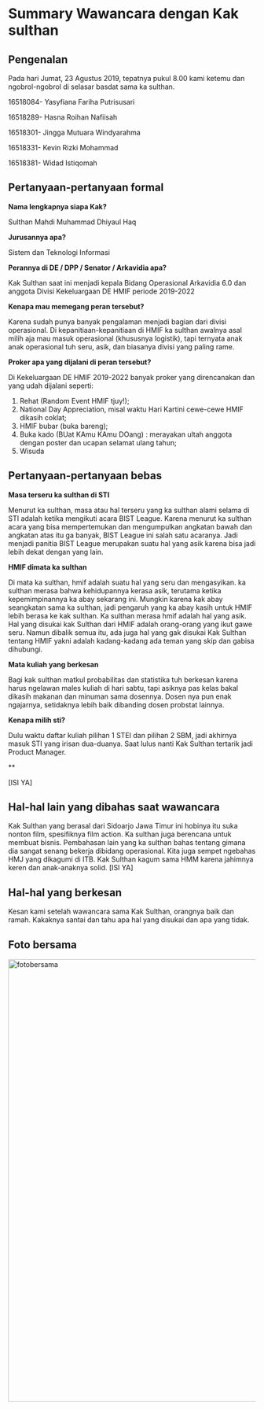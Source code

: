 # Summary Wawancara dengan Kak sulthan

## Pengenalan
Pada hari Jumat, 23 Agustus 2019, tepatnya pukul 8.00 kami ketemu dan ngobrol-ngobrol di selasar basdat sama ka sulthan.

16518084- Yasyfiana Fariha Putrisusari

16518289- Hasna Roihan Nafiisah

16518301- Jingga Mutuara Windyarahma

16518331- Kevin Rizki Mohammad

16518381- Widad Istiqomah


## Pertanyaan-pertanyaan formal

**Nama lengkapnya siapa Kak?**

Sulthan Mahdi Muhammad Dhiyaul Haq

**Jurusannya apa?**

Sistem dan Teknologi Informasi

**Perannya di DE / DPP / Senator / Arkavidia apa?**

Kak Sulthan saat ini menjadi kepala Bidang Operasional Arkavidia 6.0 dan anggota Divisi Kekeluargaan DE HMIF periode 2019-2022

**Kenapa mau memegang peran tersebut?**

Karena sudah punya banyak pengalaman menjadi bagian dari divisi operasional. Di kepanitiaan-kepanitiaan di HMIF ka sulthan awalnya asal milih aja mau masuk operasional (khususnya logistik), tapi ternyata anak anak operasional tuh seru, asik, dan biasanya divisi yang paling rame.


**Proker apa yang dijalani di peran tersebut?**

Di Kekeluargaan DE HMIF 2019-2022 banyak proker yang direncanakan dan yang udah dijalani seperti:
1. Rehat (Random Event HMIF tjuy!);
2. National Day Appreciation, misal waktu Hari Kartini cewe-cewe HMIF dikasih coklat;
3. HMIF bubar (buka bareng);
4. Buka kado (BUat KAmu KAmu DOang) : merayakan ultah anggota dengan poster dan ucapan selamat ulang tahun;
5. Wisuda

## Pertanyaan-pertanyaan bebas

**Masa terseru ka sulthan di STI**

Menurut ka sulthan, masa atau hal terseru yang ka sulthan alami selama di STI adalah ketika mengikuti acara BIST League. Karena menurut ka sulthan acara yang bisa mempertemukan dan mengumpulkan angkatan bawah dan angkatan atas itu ga banyak, BIST League ini salah satu acaranya. Jadi menjadi panitia BIST League merupakan suatu hal yang asik karena bisa jadi lebih dekat dengan yang lain.

**HMIF dimata ka sulthan**

Di mata ka sulthan, hmif adalah suatu hal yang seru dan mengasyikan. ka sulthan merasa bahwa kehidupannya kerasa asik, terutama ketika kepemimpinannya ka abay sekarang ini. Mungkin karena kak abay seangkatan sama ka sulthan, jadi pengaruh yang ka abay kasih untuk HMIF lebih berasa ke kak sulthan. Ka sulthan merasa hmif adalah hal yang asik. Hal yang disukai kak Sulthan dari HMIF adalah orang-orang yang ikut gawe seru. Namun dibalik semua itu, ada juga hal yang gak disukai Kak Sulthan tentang HMIF yakni adalah kadang-kadang ada teman yang skip dan gabisa dihubungi.

**Mata kuliah yang berkesan**

Bagi kak sulthan matkul probabilitas dan statistika tuh berkesan karena harus ngelawan males kuliah di hari sabtu, tapi asiknya pas kelas bakal dikasih makanan dan minuman sama dosennya. Dosen nya pun enak ngajarnya, setidaknya lebih baik dibanding dosen probstat lainnya.

**Kenapa milih sti?**

Dulu waktu daftar kuliah pilihan 1 STEI dan pilihan 2 SBM, jadi akhirnya masuk STI yang irisan dua-duanya. Saat lulus nanti Kak Sulthan tertarik jadi Product Manager.

**

[ISI YA]

## Hal-hal lain yang dibahas saat wawancara
Kak Sulthan yang berasal dari Sidoarjo Jawa Timur ini hobinya itu suka nonton film, spesifiknya film action. Ka sulthan juga berencana untuk membuat bisnis. Pembahasan lain yang ka sulthan bahas tentang gimana dia sangat senang bekerja dibidang operasional. Kita juga sempet ngebahas HMJ yang dikagumi di ITB. Kak Sulthan kagum sama HMM karena jahimnya keren dan anak-anaknya solid.
[ISI YA]

## Hal-hal yang berkesan

Kesan kami setelah wawancara sama Kak Sulthan, orangnya baik dan ramah. Kakaknya santai dan tahu apa hal yang disukai dan apa yang tidak. 

## Foto bersama

<img src="16518084-165289-165301-165331-165381.jpg" alt="fotobersama" width="900"/>

